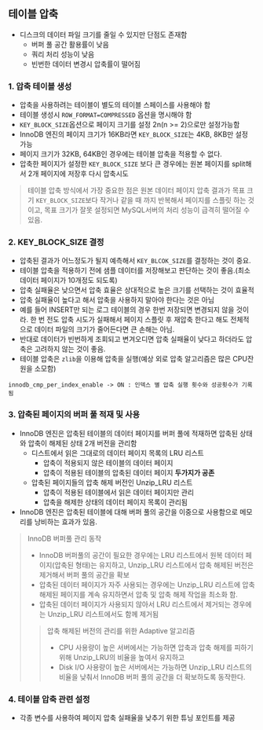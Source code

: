 ## 테이블 압축
- 디스크의 데이터 파일 크기를 줄일 수 있지만 단점도 존재함
    - 버퍼 풀 공간 활용률이 낮음
    - 쿼리 처리 성능이 낮음
    - 빈번한 데이터 변경시 압축률이 떨어짐

### 1. 압축 테이블 생성
- 압축을 사용하려는 테이블이 별도의 테이블 스페이스를 사용해야 함
- 테이블 생성시 `ROW_FORMAT=COMPRESSED` 옵션을 명시해야 함
- `KEY_BLOCK_SIZE`옵션으로 페이지 크기를 설정 2n(n >= 2)으로만 설정가능함
- InnoDB 엔진의 페이지 크기가 16KB라면 `KEY_BLOCK_SIZE`는 4KB, 8KB만 설정 가능
- 페이지 크기가 32KB, 64KB인 경우에는 테이블 압축을 적용할 수 없다.
- 압축한 페이지가 설정한 `KEY_BLOCK_SIZE` 보다 큰 경우에는 원본 페이지를 split해서 2개 페이지에 저장후 다시 압축시도
> 테이블 압축 방식에서 가장 중요한 점은 원본 데이터 페이지 압축 결과가 목표 크기 `KEY_BLOCK_SIZE`보다 작거나 같을 때 까지 반복해서 페이지를 스플릿 하는 것이고, 목표 크기가 잘못 설정되면 MySQL서버의 처리 성능이 급격히 떨어질 수 있음.

### 2. KEY_BLOCK_SIZE 결정
- 압축된 결과가 어느정도가 될지 예측해서 `KEY_BLCOK_SIZE`를 결정하는 것이 중요.
- 테이블 압축을 적용하기 전에 샘플 데이터를 저장해보고 판단하는 것이 좋음.(최소 데이터 페이지가 10개정도 되도록)
- 압축 실패율은 낮으면서 압축 효율은 상대적으로 높은 크기를 선택하는 것이 효율적
- 압축 실패율이 높다고 해서 압축을 사용하지 말아야 한다는 것은 아님
- 예를 들어 INSERT만 되는 로그 테이블의 경우 한번 저장되면 변경되지 않을 것이라. 한 번 전도 압축 시도가 실패해서 페이지 스플릿 후 재압축 한다고 해도 전체적으로 데이터 파일의 크기가 줄어든다면 큰 손해는 아님.
- 반대로 데이터가 빈번하게 조회되고 변겨오디면 압축 실패율이 낮다고 하더라도 압축은 고려하지 않는 것이 좋음.
- 테이블 압축은 `zlib`을 이용해 압축을 실행(예상 외로 압축 알고리즘은 많은 CPU잔원을 소모함)
```
innodb_cmp_per_index_enable -> ON : 인덱스 별 압축 실행 횟수와 성공횟수가 기록됨
```

### 3. 압축된 페이지의 버퍼 풀 적재 및 사용
- InnoDB 엔진은 압축된 테이블의 데이터 페이지를 버퍼 풀에 적재하면 압축된 상태와 압축이 해제된 상태 2개 버전을 관리함
    - 디스트에서 읽은 그대로의 데이터 페이지 목록의 LRU 리스트
        - 압축이 적용되지 않은 테이블의 데이터 페이지
        - 압축이 적용된 테이블의 압축된 데이터 페이지
        **두가지가 공존**
    - 압축된 페이지들의 압축 해제 버전인 Unzip_LRU 리스트
        - 압축이 적용된 테이블에서 읽은 데이터 페이지만 관리
        - 압축을 해제한 상태의 데이터 페이지 목록이 관리됨
- InnoDB 엔진은 압축된 테이블에 대해 버퍼 풀의 공간을 이중으로 사용함으로 메모리를 낭비하는 효과가 있음.
> InnoDB 버퍼풀 관리 동작
> - InnoDB 버퍼풀의 공간이 필요한 경우에는 LRU 리스트에서 원복 데이터 페이지(압축된 형태)는 유지하고, Unzip_LRU 리스트에서 압축 해제된 버전은 제거해서 버퍼 풀의 공간을 확보  
> - 압축된 데이터 페이지가 자주 사용되는 경우에는 Unzip_LRU 리스트에 압축 해제된 페이지를 계속 유지하면서 압축 및 압축 해제 작업을 최소화 함.  
> - 압축된 데이터 페이지가 사용되지 않아서 LRU 리스트에서 제거되는 경우에는 Unzip_LRU 리스트에서도 함께 제거됨
>> 압축 해제된 버전의 관리를 위한 Adaptive 알고리즘  
>> - CPU 사용량이 높은 서버에서는 가능하면 압축과 압축 해제를 피하기 위해 Unzip_LRU의 비율을 높여서 유지하고
>> - Disk I/O 사용량이 높은 서버에서는 가능하면 Unzip_LRU 리스트의 비율을 낮춰서 InnoDB 버퍼 풀의 공간을 더 확보하도록 동작한다.

### 4. 테이블 압축 관련 설정
- 각종 변수를 사용하여 페이지 압축 실패율을 낮추기 위한 튜닝 포인트를 제공
